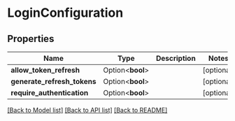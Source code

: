 # LoginConfiguration

## Properties

Name | Type | Description | Notes
------------ | ------------- | ------------- | -------------
**allow_token_refresh** | Option<**bool**> |  | [optional]
**generate_refresh_tokens** | Option<**bool**> |  | [optional]
**require_authentication** | Option<**bool**> |  | [optional]

[[Back to Model list]](../README.md#documentation-for-models) [[Back to API list]](../README.md#documentation-for-api-endpoints) [[Back to README]](../README.md)


